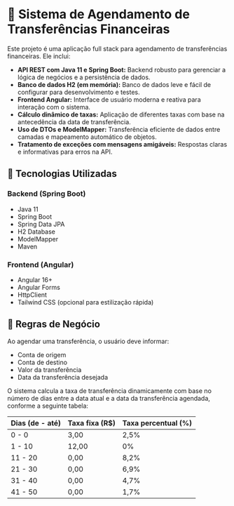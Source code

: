 # 💸 Sistema de Agendamento de Transferências Financeiras

Este projeto é uma aplicação full stack para agendamento de transferências financeiras. Ele inclui:

* **API REST com Java 11 e Spring Boot:** Backend robusto para gerenciar a lógica de negócios e a persistência de dados.
* **Banco de dados H2 (em memória):** Banco de dados leve e fácil de configurar para desenvolvimento e testes.
* **Frontend Angular:** Interface de usuário moderna e reativa para interação com o sistema.
* **Cálculo dinâmico de taxas:** Aplicação de diferentes taxas com base na antecedência da data de transferência.
* **Uso de DTOs e ModelMapper:** Transferência eficiente de dados entre camadas e mapeamento automático de objetos.
* **Tratamento de exceções com mensagens amigáveis:** Respostas claras e informativas para erros na API.

## 🚀 Tecnologias Utilizadas

### Backend (Spring Boot)

* Java 11
* Spring Boot
* Spring Data JPA
* H2 Database
* ModelMapper
* Maven

### Frontend (Angular)

* Angular 16+
* Angular Forms
* HttpClient
* Tailwind CSS (opcional para estilização rápida)

## 📐 Regras de Negócio

Ao agendar uma transferência, o usuário deve informar:

* Conta de origem
* Conta de destino
* Valor da transferência
* Data da transferência desejada

O sistema calcula a taxa de transferência dinamicamente com base no número de dias entre a data atual e a data da transferência agendada, conforme a seguinte tabela:

| Dias (de - até) | Taxa fixa (R$) | Taxa percentual (%) |
| --------------- | -------------- | ------------------- |
| 0 - 0           | 3,00           | 2,5%                |
| 1 - 10          | 12,00          | 0%                  |
| 11 - 20         | 0,00           | 8,2%                |
| 21 - 30         | 0,00           | 6,9%                |
| 31 - 40         | 0,00           | 4,7%                |
| 41 - 50         | 0,00           | 1,7%                |